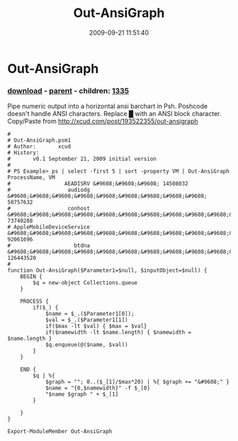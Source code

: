 ﻿---
pid:            1334
poster:         xcudcom
title:          Out-AnsiGraph
date:           2009-09-21 11:51:40
format:         posh
parent:         1333
parent:         1333
children:       1335
---

# Out-AnsiGraph

### [download](1334.ps1) - [parent](1333.md) - children: [1335](1335.md)

Pipe numeric output into a horizontal ansi barchart in Psh. Poshcode doesn't handle ANSI characters. Replace &#9608; with an ANSI block character. Copy/Paste from http://xcud.com/post/193522355/out-ansigraph

```posh
#
# Out-AnsiGraph.psm1
# Author:       xcud
# History:
#       v0.1 September 21, 2009 initial version
#
# PS Example> ps | select -first 5 | sort -property VM | Out-AnsiGraph ProcessName, VM
#                 AEADISRV &#9608;&#9608;&#9608; 14508032
#                  audiodg &#9608;&#9608;&#9608;&#9608;&#9608;&#9608;&#9608;&#9608;&#9608; 50757632
#                  conhost &#9608;&#9608;&#9608;&#9608;&#9608;&#9608;&#9608;&#9608;&#9608;&#9608;&#9608;&#9608;&#9608; 73740288
# AppleMobileDeviceService &#9608;&#9608;&#9608;&#9608;&#9608;&#9608;&#9608;&#9608;&#9608;&#9608;&#9608;&#9608;&#9608;&#9608;&#9608;&#9608; 92061696
#                    btdna &#9608;&#9608;&#9608;&#9608;&#9608;&#9608;&#9608;&#9608;&#9608;&#9608;&#9608;&#9608;&#9608;&#9608;&#9608;&#9608;&#9608;&#9608;&#9608;&#9608;&#9608; 126443520
#
function Out-AnsiGraph($Parameter1=$null, $inputObject=$null) {
	BEGIN {
		$q = new-object Collections.queue
	}

	PROCESS {
		if($_) {
			$name = $_.($Parameter1[0]);
			$val = $_.($Parameter1[1])
			if($max -lt $val) { $max = $val}		 
			if($namewidth -lt $name.length) { $namewidth = $name.length }
			$q.enqueue(@($name, $val))			
		}
	}

	END {
		$q | %{
			$graph = ""; 0..($_[1]/$max*20) | %{ $graph += "&#9608;" }
			$name = "{0,$namewidth}" -f $_[0]
			"$name $graph " + $_[1]
		}

	}
}

Export-ModuleMember Out-AnsiGraph
```
